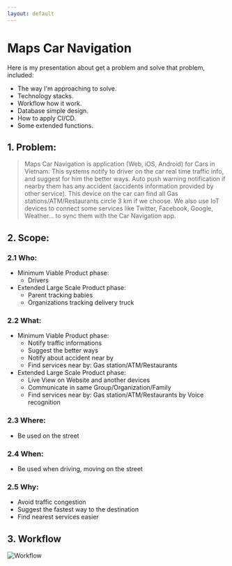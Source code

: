 ```yaml
---
layout: default
---
```

# Maps Car Navigation

Here is my presentation about get a problem and solve that problem, included:
- The way I'm approaching to solve.
- Technology stacks.
- Workflow how it work.
- Database simple design.
- How to apply CI/CD.
- Some extended functions.

## 1. Problem:

> Maps Car Navigation is application (Web, iOS, Android) for Cars in Vietnam. This systems notify to driver on the car real time traffic info, and suggest for him the better ways. Auto push warning notification if nearby them has any accident (accidents information provided by other service). This device on the car can find all Gas stations/ATM/Restaurants circle 3 km if we choose.
We also use IoT devices to connect some services like Twitter, Facebook, Google,
Weather... to sync them with the Car Navigation app.

## 2. Scope:

### 2.1 Who:

- Minimum Viable Product phase:
  - Drivers
- Extended Large Scale Product phase:
  - Parent tracking babies
  - Organizations tracking delivery truck
  
### 2.2 What:

- Minimum Viable Product phase:
  - Notify traffic informations
  - Suggest the better ways
  - Notify about accident near by
  - Find services near by: Gas station/ATM/Restaurants
- Extended Large Scale Product phase:
  - Live View on Website and another devices
  - Communicate in same Group/Organization/Family
  - Find services near by: Gas station/ATM/Restaurants by Voice recognition

### 2.3 Where:
- Be used on the street

### 2.4 When:
- Be used when driving, moving on the street

### 2.5 Why:
- Avoid traffic congestion
- Suggest the fastest way to the destination
- Find nearest services easier

## 3. Workflow
![Workflow](https://quynh-nguyen.github.io/presentations/maps-car-navigation/Maps%20Car%20Navigation_MVP_Phase.png)

